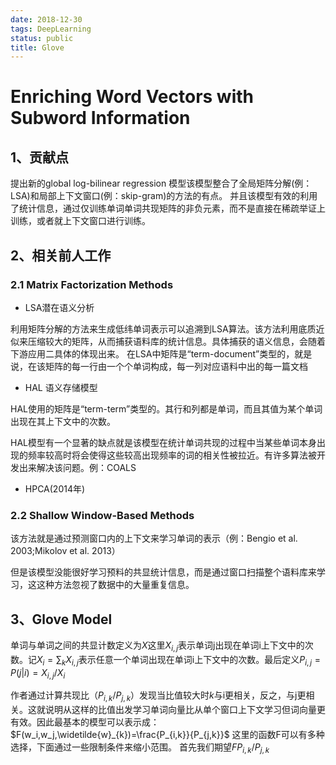 ```yaml
---
date: 2018-12-30
tags: DeepLearning
status: public
title: Glove 
---
```

# Enriching Word Vectors with Subword Information

## 1、贡献点
提出新的global log-bilinear regression 模型该模型整合了全局矩阵分解(例：LSA)和局部上下文窗口(例：skip-gram)的方法的有点。
并且该模型有效的利用了统计信息，通过仅训练单词单词共现矩阵的非负元素，而不是直接在稀疏举证上训练，或者就上下文窗口进行训练。

## 2、相关前人工作
### 2.1 Matrix Factorization Methods
+ LSA潜在语义分析 
 
利用矩阵分解的方法来生成低纬单词表示可以追溯到LSA算法。该方法利用底质近似来压缩较大的矩阵，从而捕获语料库的统计信息。具体捕获的语义信息，会随着下游应用二具体的体现出来。
在LSA中矩阵是“term-document”类型的，就是说，在该矩阵的每一行由一个个单词构成，每一列对应语料中出的每一篇文档  

+ HAL 语义存储模型

HAL使用的矩阵是“term-term”类型的。其行和列都是单词，而且其值为某个单词出现在其上下文中的次数。

HAL模型有一个显著的缺点就是该模型在统计单词共现的过程中当某些单词本身出现的频率较高时将会使得这些较高出现频率的词的相关性被拉近。有许多算法被开发出来解决该问题。例：COALS

+ HPCA(2014年)
### 2.2 Shallow Window-Based Methods
该方法就是通过预测窗口内的上下文来学习单词的表示（例：Bengio et al. 2003;Mikolov et al. 2013）

但是该模型没能很好学习预料的共显统计信息，而是通过窗口扫描整个语料库来学习，这这种方法忽视了数据中的大量重复信息。

## 3、Glove Model
单词与单词之间的共显计数定义为$X$这里$X_{i,j}$表示单词j出现在单词i上下文中的次数。记$X_i=\sum_k X_{i,j}$表示任意一个单词出现在单词i上下文中的次数。最后定义$P_{i,j} = P(j|i)=X_{i,j}/X_i$

作者通过计算共现比（$P_{i,k}/P_{j,k}$）发现当比值较大时$k$与i更相关，反之，与j更相关。这就说明从这样的比值出发学习单词向量比从单个窗口上下文学习但词向量更有效。因此最基本的模型可以表示成：
$F(w_i,w_j,\widetilde{w}_{k})=\frac{P_{i,k}}{P_{j,k}}$
这里的函数F可以有多种选择，下面通过一些限制条件来缩小范围。
首先我们期望$F$$P_{i,k}/P_{j,k}$























